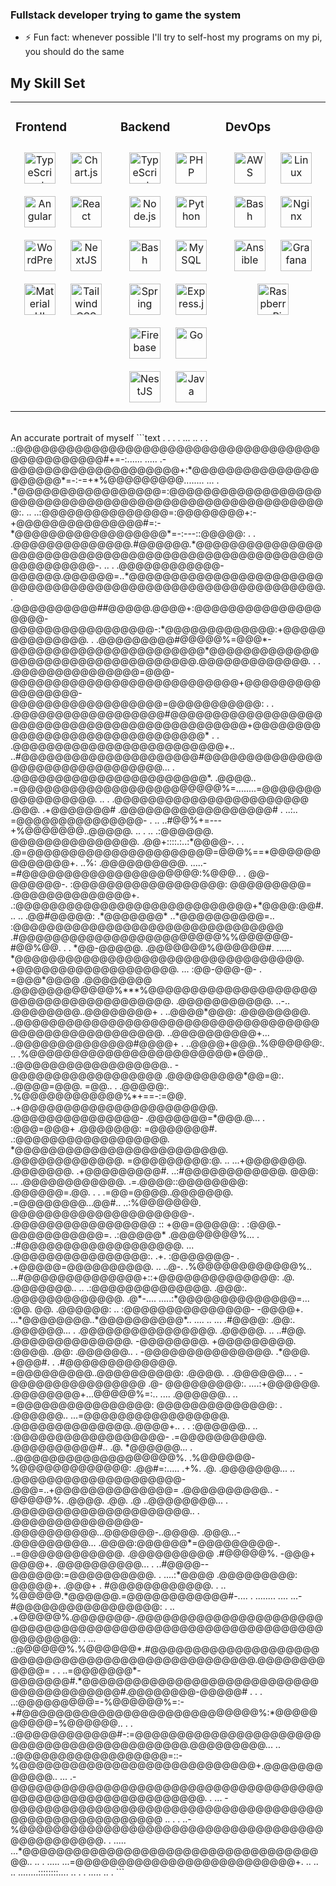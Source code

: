### Fullstack developer trying to game the system
- ⚡ Fun fact: whenever possible I'll try to self-host my programs on my pi, you should do the same

## My Skill Set  
<table><tr><td valign="top" width="33%">

### Frontend  
<div align="center">  
<a href="https://www.typescriptlang.org/" target="_blank"><img style="margin: 10px" src="https://profilinator.rishav.dev/skills-assets/typescript-original.svg" alt="TypeScript" height="50" /></a>  
<a href="https://www.chartjs.org/" target="_blank"><img style="margin: 10px" src="https://profilinator.rishav.dev/skills-assets/logo-title.svg" alt="Chart.js" height="50" /></a>  
<a href="https://angular.io/" target="_blank"><img style="margin: 10px" src="https://profilinator.rishav.dev/skills-assets/angularjs-original.svg" alt="Angular" height="50" /></a>  
<a href="https://reactjs.org/" target="_blank"><img style="margin: 10px" src="https://profilinator.rishav.dev/skills-assets/react-original-wordmark.svg" alt="React" height="50" /></a>  
<a href="https://wordpress.com/" target="_blank"><img style="margin: 10px" src="https://profilinator.rishav.dev/skills-assets/wordpress.png" alt="WordPress" height="50" /></a>
  <a href="https://nextjs.org/" target="_blank"><img style="margin: 10px" src="https://profilinator.rishav.dev/skills-assets/nextjs.png" alt="NextJS" height="50" /></a>  
  <a href="https://mui.com/" target="_blank"><img style="margin: 10px" src="https://profilinator.rishav.dev/skills-assets/mui.png" alt="Material UI" height="50" /></a>  
  <a href="https://www.tailwindcss.com/" target="_blank"><img style="margin: 10px" src="https://profilinator.rishav.dev/skills-assets/tailwindcss.svg" alt="Tailwind CSS" height="50" /></a>  
</div>

</td><td valign="top" width="33%">



### Backend  
<div align="center">  
<a href="https://www.typescriptlang.org/" target="_blank"><img style="margin: 10px" src="https://profilinator.rishav.dev/skills-assets/typescript-original.svg" alt="TypeScript" height="50" /></a>  
<a href="https://www.php.net/" target="_blank"><img style="margin: 10px" src="https://profilinator.rishav.dev/skills-assets/php-original.svg" alt="PHP" height="50" /></a>  
<a href="https://nodejs.org/" target="_blank"><img style="margin: 10px" src="https://profilinator.rishav.dev/skills-assets/nodejs-original-wordmark.svg" alt="Node.js" height="50" /></a>  
<a href="https://www.python.org/" target="_blank"><img style="margin: 10px" src="https://profilinator.rishav.dev/skills-assets/python-original.svg" alt="Python" height="50" /></a>  
<a href="https://www.gnu.org/software/bash/" target="_blank"><img style="margin: 10px" src="https://profilinator.rishav.dev/skills-assets/gnu_bash-icon.svg" alt="Bash" height="50" /></a>  
<a href="https://www.mysql.com/" target="_blank"><img style="margin: 10px" src="https://profilinator.rishav.dev/skills-assets/mysql-original-wordmark.svg" alt="MySQL" height="50" /></a>  
<a href="https://docs.spring.io/spring-framework/docs/3.0.x/reference/expressions.html#:~:text=The%20Spring%20Expression%20Language%20(SpEL,and%20basic%20string%20templating%20functionality." target="_blank"><img style="margin: 10px" src="https://profilinator.rishav.dev/skills-assets/springio-icon.svg" alt="Spring" height="50" /></a>  
<a href="https://expressjs.com/" target="_blank"><img style="margin: 10px" src="https://profilinator.rishav.dev/skills-assets/express-original-wordmark.svg" alt="Express.js" height="50" /></a>  
<a href="https://firebase.google.com/" target="_blank"><img style="margin: 10px" src="https://profilinator.rishav.dev/skills-assets/firebase.png" alt="Firebase" height="50" /></a>  
<a href="https://go.dev/" target="_blank"><img style="margin: 10px" src="https://profilinator.rishav.dev/skills-assets/go-original.svg" alt="Go" height="50" /></a>  
<a href="https://nestjs.com/" target="_blank"><img style="margin: 10px" src="https://profilinator.rishav.dev/skills-assets/nestjs.svg" alt="NestJS" height="50" /></a>
<a href="https://www.java.com/" target="_blank"><img style="margin: 10px" src="https://profilinator.rishav.dev/skills-assets/java-original-wordmark.svg" alt="Java" height="50" /></a>    
</div>

</td><td valign="top" width="33%">



### DevOps  
<div align="center">  
<a href="https://aws.amazon.com/" target="_blank"><img style="margin: 10px" src="https://profilinator.rishav.dev/skills-assets/amazonwebservices-original-wordmark.svg" alt="AWS" height="50" /></a>  
<a href="https://www.linux.org/" target="_blank"><img style="margin: 10px" src="https://profilinator.rishav.dev/skills-assets/linux-original.svg" alt="Linux" height="50" /></a>  
<a href="https://www.gnu.org/software/bash/" target="_blank"><img style="margin: 10px" src="https://profilinator.rishav.dev/skills-assets/gnu_bash-icon.svg" alt="Bash" height="50" /></a>  
<a href="https://www.nginx.com/" target="_blank"><img style="margin: 10px" src="https://profilinator.rishav.dev/skills-assets/nginx-original.svg" alt="Nginx" height="50" /></a>  
<a href="https://www.ansible.com/" target="_blank"><img style="margin: 10px" src="https://profilinator.rishav.dev/skills-assets/ansible.png" alt="Ansible" height="50" /></a>  
<a href="https://grafana.com/" target="_blank"><img style="margin: 10px" src="https://profilinator.rishav.dev/skills-assets/grafana.png" alt="Grafana" height="50" /></a>  
<a href="https://www.raspberrypi.org/" target="_blank"><img style="margin: 10px" src="https://profilinator.rishav.dev/skills-assets/raspberrypi.png" alt="Raspberry Pi" height="50" /></a>    
</div>

</td></tr></table>  

<br/>  
An accurate portrait of myself
```text
                         .  .     .                                         . ... ..   .                                    
                         .  .:@@@@@@@@@@@@@@@@@@@@@@@@@@@@@@@@@@@@@@@@@@@@@@@#+=-:......   .....                             
                         .-@@@@@@@@@@@@@@@@@@@@+:*@@@@@@@@@@@@@@@@@@@@@*=-:-=+*%@@@@@@@@@........  ...                       
                     . .*@@@@@@@@@@@@@@@@@=:@@@@@@@@@@@@@@@@@@@@@@@@@@@@@@@@@@@@@@@@@@@@@@@@@@@@@@@@:.  ..                   
                    ..:@@@@@@@@@@@@@@@=:@@@@@@@@+:-+@@@@@@@@@@@@@@@#=:-*@@@@@@@@@@@@@@@@@@*=-:---::@@@@@:   .                
                  . .@@@@@@@@@@@@@@.#@@@@@@.*@@@@@@@@@@@@@@@@@@@@@@@@@@@@@@@@@@@@@@@@@@@@@@@@@@@@@@@@@@@@@@-. ..             
                .  .@@@@@@@@@@@@-@@@@@@.@@@@@@=..*@@@@@@@@@@@@@@@@@@@@@@@@@@@@@@@@@@@@@@@@@@@@@@@@@@@@@@@@@@@@.  .           
                  .@@@@@@@@@@##@@@@@.@@@@+:@@@@@@@@@@@@@@@@@@@-@@@@@@@@@@@@@@@@@-:*@@@@@@@@@@@@@:+@@@@@@@@@@@@@@. .          
                 .@@@@@@@@@#@@@@@%=@@@*-@@@@@@@@@@@@@@@@@@@@@@@*@@@@@@@@@@@@@@@@@@@@@@@@@@@@@@@@@@@.@@@@@@@@@@@@@. .         
              . .@@@@@@@@@@@@@@@=@@@-@@@@@@@@@@@@@@@@@@@@@@@@@@@+@@@@@@@@@@@@@@@@@-@@@@@@@@@@@@@@@@@@=@@@@@@@@@@@: .         
             . .@@@@@@@@@@@@@@@@@@#@@@@@@@@@@@@@@@@@@@@@@@@@@@@@@@@@@@@@@@@@@@@@@+@@@@@@@@@@@@@@@@@@@@@@@@@@@@@@@* .         
            . .@@@@@@@@@@@@@@@@@@@@@@@@@+..              ..#@@@@@@@@@@@@@@@@@@@@@#@@@@@@@@@@@@@@@@@@@@@@@@@@@@@@@@...        
          .  .@@@@@@@@@@@@@@@@@@@@@@@*.             .@@@@..  .=@@@@@@@@@@@@@@@@@@@@@@@@%=........=@@@@@@@@@@@@@@@@@. ..      
        .   .@@@@@@@@@@@@@@@@@@@@@@@  .@@@.        .+@@@@@@@#   .@@@@@@@@@@@@@@@@@@#     . ..:..    =@@@@@@@@@@@@@@@-   .    
     .. ..#@@%+=---+%@@@@@@@..@@@@@.  ..   .  ..       .:@@@@@@.  @@@@@@@@@@@@@@@.                  .@@+::::.:..:*@@@@-.  .  
     . .@=@@@@@@@@@@@@@@@@@@@@@@=@@@%==*@@@@@@@@@@@@@+.    ..%:  .@@@@@@@@@@.         .....-=#@@@@@@@@@@@@@@@@@@@@@:%@@@.. . 
      @@-@@@@@@-.          :@@@@@@@@@@@@@@@@@@:  @@@@@@@@@=    .@@@@@@@@@@@@@@+.  .:@@@@@@@@@@@@@@@@@@@@@@@@@@@@+*@@@@:@@#...
 .. .@@#@@@@@:  .*@@@@@@@*    ..*@@@@@@@@@@=.. :@@@@@@@@@@@@@@@@@@@@@@@@@@@@@@@@ .#@@@@@@@@@@@@@@@@@@@@@@@@%%@@@@@@-#@@%@@. .
 . *@@-@@@@@. .@@@@@@@%@@@@@@#.    ......    *@@@@@@@@@@@@@@@@@@@@@@@@@@@@@@@@@@. +@@@@@@@@@@@@@@@@@@@.   ...    :@@-@@@-@-  
. =@@@*@@@@  .@@@@@@@@ .@@@@@@@@@@@@%***%@@@@@@@@@@@@@@@@@@@@@@@@@@@@@@@@@@@@@@@. .@@@@@@@@@@@. ..-..  .@@@@@@@@..@@@@@@@@+ .
..@@@@*@@@: .@@@@@@@@.   ..@@@@@@@@@@@@@@@@@@@@@@@@@@@@@@@@@@@@@@@@@@@@@@@@@@@@@@. ..@@@@@@@@@@+...  ..@@@@@@@@@@@@@@#@@@@+ .
..@@@@+@@@..%@@@@@@:.  ..    .%@@@@@@@@@@@@@@@@@@@@@@@@*@@@..  .:@@@@@@@@@@@@@@@@@@..  -@@@@@@@@@@@@@@@@@@ .@@@@@@@@@*@@=@:. 
..@@@@=@@@. =@@..  .  .@@@@@:.   .%@@@@@@@@@@@@%*+==-:=@@. ..+@@@@@@@@@@@@@@@@@@@@@@@.   .@@@@@@@@@@@@@@@- .@@@@@@@=*@@@.@...
. :@@@=@@@+ .@@@@@@@:  =@@@@@@@#.    .:@@@@@@@@@@@@@@@@@@. *@@@@@@@@@@@@@@@@@@@@@@@@@.     .@@@@@@@@@@@@@.   =@@@@@@@@@:@. ..
...+@@@@@@@. .@@@@@@@. .+@@@@@@@@@#.     ..:#@@@@@@@@@@@@.  @@@:  ...  .@@@@@@@@@@@@.  .=.@@@@::@@@@@@@@:    .@@@@@@=.@@.  . 
 . .=@@=@@@@..@@@@@@@.   .=@@@@@@@@...@@#..    ..:%@@@@@@@.  @@@@@@@@@@@@@@@@@@@@@-. .@@@@@@@@@@@@@@@@@   ::  +@@=@@@@@:     
  .  :@@@.-@@@@@@@@@@@=.    .:@@@@@* .@@@@@@@@%...  . .:#@@@@@@@@@@@@@@@@@@@. ...  .@@@@@@@@@@@@@@@@:.    .+. :@@@@@@@-      
    . .+@@@@@=@@@@@@@@@@.  ..   ..@-. .%@@@@@@@@@@@@%..     ...#@@@@@@@@@@@@@@+::+@@@@@@@@@@@@@@:      .@.    .@@@@@@@..     
     ..  .:@@@@@@@@@@@@@@. .@@@:.       .@@@@@@@@@@@@@. .@*-....    .....:*@@@@@@@@@@@@@@=...     :@@.  @@.   .@@@@@@:       
      ..  :@@@@@@@@@@@@@@@-  -@@@@+.      ...*@@@@@@@@..*@@@@@@@@@@*..   ....           .. ... .#@@@@: .@@:.  .@@@@@@...     
         . .@@@@@@@@@@@@@@@@. .@@@@@.  ..       ..#@@. .@@@@@@@@@@@@@@. -@@@@@@@@.  +@@@@@@@@@. :@@@@. .@@:   .@@@@@@..      
          .  -@@@@@@@@@@@@@@@. .*@@@. +@@@#.        .  .#@@@@@@@@@@@@@. =@@@@@@@@@..@@@@@@@@@@: .@@@@.   .    .@@@@@@...     
           .  -@@@@@@@@@@@@@@@@  .@-  @@@@@@@@@:.         ....:+@@@@@@. .@@@@@@@@+...@@@@@%=:.. ....          .@@@@@@..      
            .. =@@@@@@@@@@@@@@@@:    @@@@@@@@@@@@@@:   .                                                      .@@@@@@..      
             ...=@@@@@@@@@@@@@@@@@.  .@@@@@@@@@@@@@@..@@@@+.. .             .                                 :@@@@@@..      
              .. :@@@@@@@@@@@@@@@@@@-  .=@@@@@@@@@@. .@@@@@@@@@@#..                                       .@. *@@@@@@...     
               . ..@@@@@@@@@@@@@@@@@@@%.  .%@@@@@@-  %@@@@@@@@@@@@@: .@@#=:.....                    .+%. .@. .@@@@@@@...     
                 .. .@@@@@@@@@@@@@@@@@@@@-   .@@@=..+@@@@@@@@@@@@@@= .@@@@@@@@@@.. -@@@@@%. .@@@@. .@@. .@ ..@@@@@@@@...     
                   .  .@@@@@@@@@@@@@@@@@@@@@..  .  .@@@@@@@@@@@@@@@- .@@@@@@@@@@...@@@@@@-..@@@@. .@@@...- .@@@@@@@@@...     
                        .@@@@:@@@@@@*=@@@@@@@@@-.   ..=@@@@@@@@@@@@. .@@@@@@@@@@ .#@@@@@%. -@@@+  @@@@+.  .@@@@@@@@@@...     
                       . ..#@@@@--@@@@@@:=@@@@@@@@@@. .  ....:*@@@@  .@@@@@@@@@:  @@@@@+. .@@@+   .     #@@@@@@@@@@@@. .     
                        ..    %@@@@@.*@@@@@@.=@@@@@@@@@@@@#-....  .    ........   ....         ...-#@@@@@@@@@@@@@@@@@: .     
                            ..  .+@@@@@%.@@@@@@@-.@@@@@@@@@@@@@@@@@@@@@@@@@@@@@@@@@@@@@@@@@@@@@@@@@@@@@@@@@@@@@@@@@@@: .     
                              ...  .:@@@@@@%.%@@@@@@*.#@@@@@@@@@@@@@@@@@@@@@@@@@@@@@@@@@@@@@@@@@@@@@@@@@.@@@@@@@@@@@@= .     
                                    . ..=@@@@@@@*-@@@@@@@#.*@@@@@@@@@@@@@@@@@@@@@@@@@@@@@@@@@@@@@@@@@#.@@@@@@@@-@@@@@# .     
                                      . . ..:@@@@@@@@@=-%@@@@@@%=:-+#@@@@@@@@@@@@@@@@@@@@@@@@@@@@%:*@@@@@@@@@@=%@@@@@@..     
                                          . .  .:@@@@@@@@@@@@#-:=@@@@@@@@@@@@@@@@@@@@@@@@@@@@@@@@@@@@@@@@@@@.@@@@@@@@@...    
                                               ..  .:@@@@@@@@@@@@@@@@@@=::-%@@@@@@@@@@@@@@@@@@@@@@@@@@@@+.@@@@@@@@@@@@..     
                                                  ...  .-@@@@@@@@@@@@@@@@@@@@@@@@@@@@@@@@@@@@@@@@@@@@@@@@@@@@@@@@@@@@. .     
                                                      ...   -@@@@@@@@@@@@@@@@@@@@@@@@@@@@@@@@@@@@@@@@@@@@@@@@@@@@@@@  ..     
                                                          . .  ..-%@@@@@@@@@@@@@@@@@@@@@@@@@@@@@@@@@@@@@@@@@@@@@@@.  .       
                                                              .....    ...*@@@@@@@@@@@@@@@@@@@@@@@@@@@@@@@@@@@@@.. ..        
                                                                    . .....   ...=@@@@@@@@@@@@@@@@@@@@@@@@@@+.  ..           
                                                                             .. ..    ........::::::::....    ..             
                                                                                     .  .   .....  .. .                      
```
